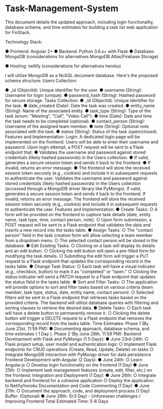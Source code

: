 # Task-Management-System

This document details the updated approach, including login functionality, database schema, and time estimates for building a task list web application for FinStack.

Technology Stack: 

●  Frontend: Angular 2+ 
●  Backend: Python 3.6.x+ with Flask 
●  Database: MongoDB (considerations for alternatives MongoDB Atlas/Firebase Storage) 

●  Hosting:  netlify (considerations for alternatives heroku) 


I will utilize MongoDB as a NoSQL document database. Here's the proposed schema structure: 
Users Collection: 

●  _id (ObjectId): Unique identifier for the user. 
●  username (String): Username for login (unique). 
●  password_hash (String): Hashed password for secure storage. 
Tasks Collection: 
●  _id (ObjectId): Unique identifier for the task. 
●  date_created (Date): Date the task was created. 
●  entity_name (String): Name of the associated entity. 
●  task_type (String): Type of the task (enum: "Meeting", "Call", "Video Call"). 
●  time (Date): Date and time the task needs to be completed (optional). 
●  contact_person (String): Username of the assigned team member. 
●  note (String): Optional note associated with the task. 
●  status (String): Status of the task (open/closed). 
Features and Implementation: 
Login: 
A dedicated login page will be implemented on the frontend. 
Users will be able to enter their username and password. 
Upon login attempt, a POST request will be sent to a Flask endpoint that: 
●  Validates the username and password against stored credentials (likely hashed 
passwords) in the Users collection. 
●  If valid, generates a secure session token and sends it back to the frontend. 
●  If invalid, returns an error message. 
●  The frontend will store the received session token securely (e.g., cookies) and include it 
in subsequent requests to authenticate the user. 
Validates the username and password against stored credentials (likely hashed passwords) in 
the Users collection (accessed through a MongoDB driver library like PyMongo). 
If valid, generates a secure session token and sends it back to the frontend. 
If invalid, returns an error message. 
The frontend will store the received session token securely (e.g., cookies) and include it in 
subsequent requests to authenticate the user. 
Features and Implementation: 
●  Create Tasks: 
○  A form will be provided on the frontend to capture task details (date, entity name, 
task type, time, contact person, note). 
○  Upon form submission, a POST request will be sent to a Flask endpoint that 
validates the data and inserts a new record into the  tasks  table. 
●  Assign Tasks: 
○  The "contact person" field in the task creation form will allow selecting a team 
member from a dropdown menu. 
○  The selected contact person will be stored in the database. 
●  Edit Existing Tasks: 
○  Clicking on a task will display its details and an edit button. 
○  Clicking the edit button will open a pre-filled form for modifying the task details. 
○  Submitting the edit form will trigger a PUT request to a Flask endpoint that 
updates the corresponding record in the  tasks  table. 
●  Change Task Status: 
○  Each task will have a visual indicator (e.g., checkbox, button) to mark it as 
"completed" or "open." 
○  Clicking the status indicator will send a PATCH request to a Flask endpoint that 
updates the  status  field in the  tasks  table. 
●  Sort and Filter Tasks: 
○  The application will provide options to sort and filter tasks based on various 
criteria (team member, task type, status, date, entity name, contact person). 
○  Selected filters will be sent to a Flask endpoint that retrieves tasks based on the 
provided criteria. The backend will utilize database queries with filtering and 
sorting clauses to retrieve the desired data. 
●  Delete Tasks: 
○  Each task will have a delete button to permanently remove it. 
○  Clicking the delete button will trigger a DELETE request to a Flask endpoint that 
removes the corresponding record from the  tasks  table. 
Time Estimates: 
Phase 1 (By June 23st, 11:59 PM): 
●  Documenting approach, database schema, and time estimates (  1 Day  ). 
Phase 2 (By June 28th, 11:59 PM): 
Backend Development with Flask and PyMongo (1.5 Days): 
●  June 23rd-24th: 
○  Flask project setup, user model and authentication logic 
○  Implement Flask endpoints for CRUD operations (Create, Read, Update, Delete) 
on tasks 
○  Integrate MongoDB interaction with PyMongo driver for data persistence 
Frontend Development with Angular (2 Days): 
●  June 24th: 
○  Learn Angular.js 
○  Develop login functionality on the frontend (1 Day) 
●  June 25th: 
○  Implement task management features (create, edit, filter, etc.) on the frontend. 
Integration and Deployment (1 Day): 
●  June 26th: 
○  Integrate backend and frontend for a cohesive application 
○  Deploy the application to Netify/heroku 
Documentation and Code Commenting (1 Day): 
●  June 27th: 
○  Document the approach, code, and deployment process (1 Day) 
Buffer: (Optional) 
●  June 28th: (0.5 Day) - Unforeseen challenges / Improving Frontend 
Total Estimated Time:  5-6 Days
